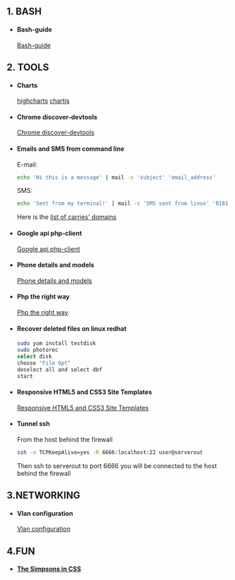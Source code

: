 ## 1. BASH

* #### Bash-guide 
  [Bash-guide](https://github.com/Idnan/bash-guide)

## 2. TOOLS

* #### Charts
  [highcharts](https://www.highcharts.com/)
  [chartjs](http://www.chartjs.org/)

* #### Chrome discover-devtools
  [Chrome discover-devtools](http://discover-devtools.codeschool.com/)

* #### Emails and SMS from command line
  E-mail:
  ```bash
  echo 'Hi this is a message' | mail -s 'subject' 'email_address'
  ```
  SMS:
  ```bash
  echo 'Sent from my terminal!' | mail -s 'SMS sent from linux' '81812345678@vtext.com'
  ```
  Here is the [list of carries' domains](https://en.wikipedia.org/wiki/SMS_gateway#Email_clients)

* #### Google api php-client
  [Google api php-client](https://github.com/google/google-api-php-client)

* #### Phone details and models
  [Phone details and models](http://www.gsmarena.com/)

* #### Php the right way
  [Php the right way](http://www.phptherightway.com/)

* #### Recover deleted files on linux redhat
  ```bash
  sudo yum install testdisk
  sudo photorec
  select disk
  choose "File Opt"
  deselect all and select dbf
  start
  ```

* #### Responsive HTML5 and CSS3 Site Templates
  [Responsive HTML5 and CSS3 Site Templates](https://html5up.net/)

* #### Tunnel ssh
  From the host behind the firewall
  ```bash
  ssh -o TCPKeepAlive=yes -R 6666:localhost:22 user@serverout
  ```
  Then ssh to serverout to port 6666 you will be connected to the host behind the firewall

## 3.NETWORKING

* #### Vlan configuration
  [Vlan configuration](http://www.cristalab.com/videotutoriales/introduccion-a-vlan-c109064l/)

## 4.FUN

* #### [The Simpsons in CSS](http://pattle.github.io/simpsons-in-css/)
